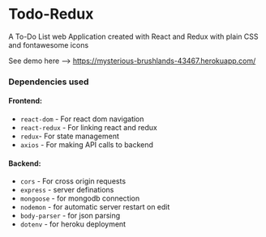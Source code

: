 # Todo-Redux
A To-Do List web Application created with React and Redux with plain CSS and fontawesome icons

See demo here --> https://mysterious-brushlands-43467.herokuapp.com/

### Dependencies used
#### Frontend:
   * `react-dom` - For react dom navigation
   * `react-redux` - For linking react and redux
   * `redux`- For state management
   * `axios` - For making API calls to backend
 #### Backend:
  * `cors` -  For cross origin requests
  * `express` - server definations
  * `mongoose` - for mongodb connection
  * `nodemon` - for automatic server restart on edit
  * `body-parser` - for json parsing
  * `dotenv` - for heroku deployment
